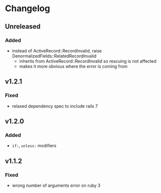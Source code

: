 # Changelog

## Unreleased
### Added
- instead of ActiveRecord::RecordInvalid, raise DenormalizedFields::RelatedRecordInvalid
  - inherits from ActiveRecord::RecordInvalid so rescuing is not affected
  - makes it more obvious where the error is coming from

## v1.2.1
### Fixed
- relaxed dependency spec to include rails 7

## v1.2.0
### Added
- `if:`, `unless:` modifiers

## v1.1.2
### Fixed
- wrong number of arguments error on ruby 3
